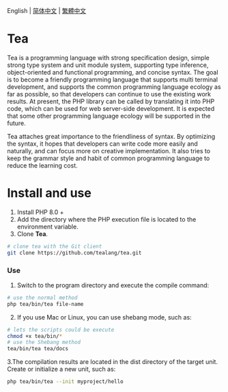 English | [简体中文](README.zh-hans.md) | [繁體中文](README.zh-hant.md)

# Tea

Tea is a programming language with strong specification design, simple strong type system and unit module system, supporting type inference, object-oriented and functional programming, and concise syntax. The goal is to become a friendly programming language that supports multi terminal development, and supports the common programming language ecology as far as possible, so that developers can continue to use the existing work results. At present, the PHP library can be called by translating it into PHP code, which can be used for web server-side development. It is expected that some other programming language ecology will be supported in the future.

Tea attaches great importance to the friendliness of syntax. By optimizing the syntax, it hopes that developers can write code more easily and naturally, and can focus more on creative implementation. It also tries to keep the grammar style and habit of common programming language to reduce the learning cost.

# Install and use

1. Install PHP 8.0 +
2. Add the directory where the PHP execution file is located to the environment variable.
3. Clone **Tea**.
```bash
# clone tea with the Git client
git clone https://github.com/tealang/tea.git
```
### Use
1. Switch to the program directory and execute the compile command:
```bash
# use the normal method
php tea/bin/tea file-name
```
2. If you use Mac or Linux, you can use shebang mode, such as:
```bash
# lets the scripts could be execute
chmod +x tea/bin/*
# use the Shebang method
tea/bin/tea tea/docs
```
3.The compilation results are located in the dist directory of the target unit. 
Create or initialize a new unit, such as:
```bash
php tea/bin/tea --init myproject/hello
```
